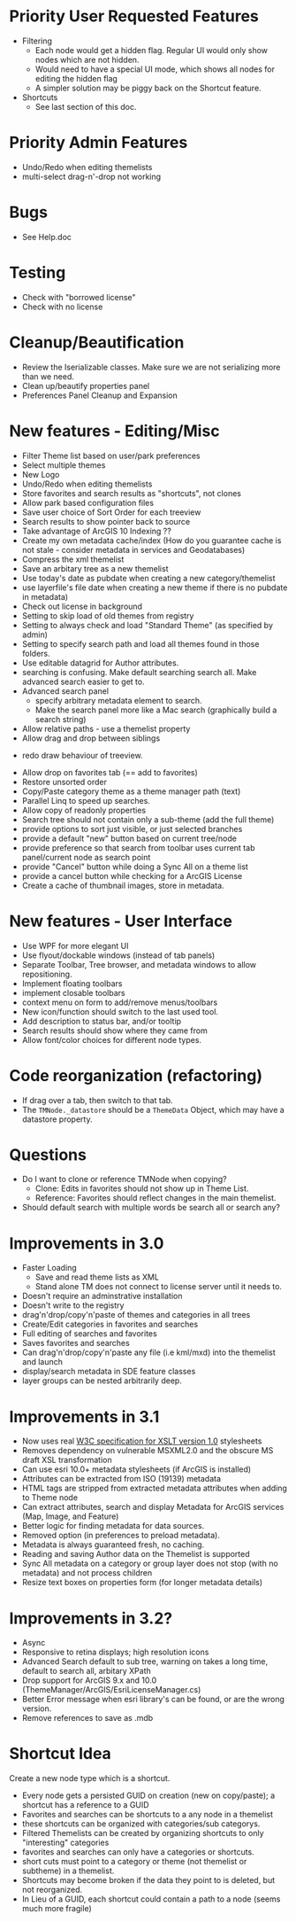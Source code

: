 ﻿Priority User Requested Features
================================
* Filtering
  - Each node would get a hidden flag.  Regular UI would only show nodes which are not hidden.
  - Would need to have a special UI mode, which shows all nodes for editing the hidden flag
  - A simpler solution may be piggy back on the Shortcut feature.
* Shortcuts
  - See last section of this doc.


Priority Admin Features
=======================
* Undo/Redo when editing themelists
* multi-select drag-n'-drop not working


Bugs
=====
* See Help.doc


Testing
=======
* Check with "borrowed license"
* Check with no license


Cleanup/Beautification
======================
* Review the Iserializable classes.  Make sure we are not serializing more than we need.
* Clean up/beautify properties panel
* Preferences Panel Cleanup and Expansion


New features - Editing/Misc
===========================
* Filter Theme list based on user/park preferences
* Select multiple themes
* New Logo
* Undo/Redo when editing themelists
* Store favorites and search results as "shortcuts", not clones
* Allow park based configuration files
* Save user choice of Sort Order for each treeview
* Search results to show pointer back to source
* Take advantage of ArcGIS 10 Indexing ??
* Create my own metadata cache/index  (How do you guarantee cache is not stale - consider metadata in services and Geodatabases)
* Compress the xml themelist
* Save an arbitary tree as a new themelist
* Use today's date as pubdate when creating a new category/themelist
* use layerfile's file date when creating a new theme if there is no pubdate in metadata)
* Check out license in background
* Setting to skip load of old themes from registry
* Setting to always check and load "Standard Theme" (as specified by admin)
* Setting to specify search path and load all themes found in those folders.
* Use editable datagrid for Author attributes.
* searching is confusing.  Make default searching search all.  Make advanced search easier to get to.
* Advanced search panel
	- specify arbitrary metadata element to search.
	- Make the search panel more like a Mac search (graphically build a search string)
* Allow relative paths - use a themelist property
* Allow drag and drop between siblings
 - redo draw behaviour of treeview.
* Allow drop on favorites tab (== add to favorites)
* Restore unsorted order
* Copy/Paste category theme as a theme manager path (text)
* Parallel Linq to speed up searches.
* Allow copy of readonly properties
* Search tree should not contain only a sub-theme (add the full theme)
* provide options to sort just visible, or just selected branches
* provide a default "new" button based on current tree/node
* provide preference so that search from toolbar uses current tab panel/current node as search point
* provide "Cancel" button while doing a Sync All on a theme list
* provide a cancel button while checking for a ArcGIS License
* Create a cache of thumbnail images, store in metadata.


New features - User Interface
=============================
* Use WPF for more elegant UI
* Use flyout/dockable windows (instead of tab panels)
* Separate Toolbar, Tree browser, and metadata windows to allow repositioning.
* Implement floating toolbars
* implement closable toolbars
* context menu on form to add/remove menus/toolbars
* New icon/function should switch to the last used tool.
* Add description to status bar, and/or tooltip
* Search results should show where they came from
* Allow font/color choices for different node types.


Code reorganization (refactoring)
===================================
* If drag over a tab, then switch to that tab.
* The `TMNode._datastore` should be a `ThemeData` Object, which may have a datastore property.


Questions
==================
* Do I want to clone or reference TMNode when copying?
  - Clone: Edits in favorites should not show up in Theme List.
  - Reference:  Favorites should reflect changes in the main themelist.
* Should default search with multiple words be search all or search any?


Improvements in 3.0
===================
* Faster Loading
  - Save and read theme lists as XML
  - Stand alone TM does not connect to license server until it needs to.
* Doesn't require an adminstrative installation
* Doesn't write to the registry
* drag'n'drop/copy'n'paste of themes and categories in all trees
* Create/Edit categories in favorites and searches
* Full editing of searches and favorites
* Saves favorites and searches
* Can drag'n'drop/copy'n'paste any file (i.e kml/mxd) into the themelist and launch
* display/search metadata in SDE feature classes
* layer groups can be nested arbitrarily deep.

Improvements in 3.1
===================
* Now uses real [W3C specification for XSLT version 1.0](https://www.w3.org/TR/xslt-10/) stylesheets
* Removes dependency on vulnerable MSXML2.0 and the obscure MS draft XSL transformation
* Can use esri 10.0+ metadata stylesheets (if ArcGIS is installed)
* Attributes can be extracted from ISO (19139) metadata
* HTML tags are stripped from extracted metadata attributes when adding to Theme node
* Can extract attributes, search and display Metadata for ArcGIS services (Map, Image, and Feature)
* Better logic for finding metadata for data sources.
* Removed option (in preferences to preload metadata).
* Metadata is always guaranteed fresh, no caching.
* Reading and saving Author data on the Themelist is supported
* Sync All metadata on a category or group layer does not stop (with no metadata) and not process children
* Resize text boxes on properties form (for longer metadata details)

Improvements in 3.2?
====================
* Async
* Responsive to retina displays; high resolution icons
* Advanced Search default to sub tree, warning on takes a long time, default to search all, arbitary XPath
* Drop support for ArcGIS 9.x and 10.0 (ThemeManager/ArcGIS/EsriLicenseManager.cs)
* Better Error message when esri library's can be found, or are the wrong version.
* Remove references to save as .mdb

Shortcut Idea
=============
Create a new node type which is a shortcut.
 * Every node gets a persisted GUID on creation (new on copy/paste); a shortcut has a reference to a GUID
 * Favorites and searches can be shortcuts to a any node in a themelist
 * these shortcuts can be organized with categories/sub categorys.
 * Filtered Themelists can be created by organizing shortcuts to only "interesting" categories
 * favorites and searches can only have a categories or shortcuts.
 * short cuts must point to a category or theme (not themelist or subtheme) in a themelist.
 * Shortcuts may become broken if the data they point to is deleted, but not reorganized.
 * In Lieu of a GUID, each shortcut could contain a path to a node (seems much more fragile)
